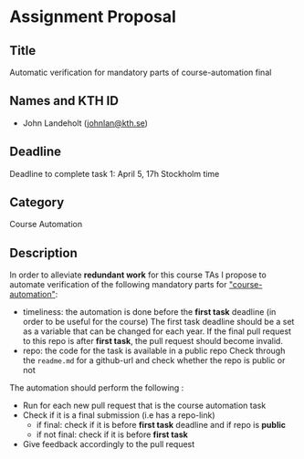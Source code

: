 # Assignment Proposal

## Title

Automatic verification for mandatory parts of course-automation final

## Names and KTH ID

-   John Landeholt (johnlan@kth.se)

## Deadline

Deadline to complete task 1: April 5, 17h Stockholm time

## Category

Course Automation

## Description

In order to alleviate __redundant work__ for this course TAs I propose to automate verification of the following mandatory parts for ["course-automation"](#):

-   timeliness: the automation is done before the __first task__ deadline (in order to be useful for the course)
        The first task deadline should be a set as a variable that can be changed for each year. If the final pull request to this repo is after __first task__, the pull request should become invalid.
-   repo: the code for the task is available in a public repo
        Check through the `readme.md` for a github-url and check whether the repo is public or not

The automation should perform the following :

-   Run for each new pull request that is the course automation task
-   Check if it is a final submission (i.e has a repo-link)
    - if final: check if it is before __first task__ deadline and if repo is __public__
    - if not final: check if it is before __first task__
-   Give feedback accordingly to the pull request
